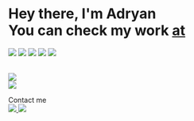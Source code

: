 <h1>
  Hey there, I'm Adryan<br>
  You can check my work <a href="https://portfolio-adryanrosa.vercel.app/" target="_blank">at</a>
</h1>

<img src="https://img.shields.io/badge/next.js-000000?style=for-the-badge&logo=nextdotjs&logoColor=white" />
<img src="https://img.shields.io/badge/React-20232A?style=for-the-badge&logo=react&logoColor=61DAFB" />
<img src="https://img.shields.io/badge/Redux-593D88?style=for-the-badge&logo=redux&logoColor=white" />
<img src="https://img.shields.io/badge/Sass-CC6699?style=for-the-badge&logo=sass&logoColor=white" />
<img src="https://img.shields.io/badge/GraphQl-E10098?style=for-the-badge&logo=graphql&logoColor=white" /><br><br>

<img src="https://github-readme-stats.vercel.app/api?username=adryanrosa&hide=stars,issues&count_private=true&show_icons=true&theme=dracula" /><br>
<img src="https://github-readme-stats.vercel.app/api/top-langs/?username=adryanrosa&layout=compact&theme=dracula" />

Contact me<br>
<a href="https://www.linkedin.com/in/adryan-rosa">
  <img src="https://img.shields.io/badge/LinkedIn-0077B5?style=for-the-badge&logo=linkedin&logoColor=white" />
</a>
<a href="mailto:adryan.lmrosa@gmail.com">
  <img src="https://img.shields.io/badge/Gmail-D14836?style=for-the-badge&logo=gmail&logoColor=white" />
</a>
